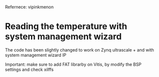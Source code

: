 
Refernece: vipinkmenon

# Reading the temperature with system management wizard 

The code has been slightly changed to work on Zynq ultrascale + and with system management wizard IP


Important: make sure to add FAT librarby on Vitis, by modify the BSP settings and check xilffs



 
